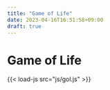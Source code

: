 ```yaml
---
title: "Game of Life"
date: 2023-04-16T16:51:58+09:00
draft: true
---
```


# Game of Life

{{< load-js src="js/gol.js" >}}
<div id="canvas-container"></div>